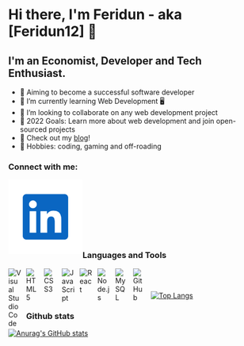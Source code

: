 # Hi there, I'm Feridun - aka [Feridun12] 👋 


## I'm an Economist, Developer and Tech Enthusiast.

- 🔭 Aiming to become a successful software developer
- 🌱 I’m currently learning Web Development 🖥
- 👯 I’m looking to collaborate on any web development project
- 🥅 2022 Goals: Learn more about web development and join open-sourced projects
- 📝 Check out my [blog](https://hashnode.com/@Feridun)! 
- 👾 Hobbies: coding, gaming and off-roading

### Connect with me:
<!-- 
[![website](./img/linkedin-logo-512x512.png)](https://www.linkedin.com/in/feridun-canselen-73666b200/) -->
<img alt="linkedn" align="left" width="150px" src="./img/linkedin-logo-512x512.png" href="https://www.linkedin.com/in/feridun-canselen-73666b200/"/>

<br>

<br>

<br>

<!-- [![website](./img/twitter-logo.png)](https://twitter.com/FCanselen) -->

<!-- <img alt="twitter" width="150px" src="./img/twitter-logo.png" href="https://twitter.com/FCanselen"/> -->

<br>


<br>

<br>

<br>

### Languages and Tools

<img align="left" alt="Visual Studio Code" width="26px" src="https://cdn.jsdelivr.net/gh/devicons/devicon/icons/vscode/vscode-original.svg" style="padding-right:10px;" />

<img align="left" alt="HTML5" width="26px" src="https://cdn.jsdelivr.net/gh/devicons/devicon/icons/html5/html5-original.svg" style="padding-right:10px;" />

<img align="left" alt="CSS3" width="26px" src="https://cdn.jsdelivr.net/gh/devicons/devicon/icons/css3/css3-original.svg" style="padding-right:10px;" />

<img align="left" alt="JavaScript" width="26px" src="https://cdn.jsdelivr.net/gh/devicons/devicon/icons/javascript/javascript-original.svg" style="padding-right:10px;" />

<img align="left" alt="React" width="26px" src="https://cdn.jsdelivr.net/gh/devicons/devicon/icons/react/react-original.svg" style="padding-right:10px;" />

<img align="left" alt="Node.js" width="26px" src="https://cdn.jsdelivr.net/gh/devicons/devicon/icons/nodejs/nodejs-original.svg" style="padding-right:10px;" />

<img align="left" alt="MySQL" width="26px" src="https://cdn.jsdelivr.net/gh/devicons/devicon/icons/mysql/mysql-original.svg" style="padding-right:10px;" />

<img align="left" alt="GitHub" width="26px" src="https://user-images.githubusercontent.com/3369400/139447912-e0f43f33-6d9f-45f8-be46-2df5bbc91289.png" style="padding-right:10px;" />

<br>


 ##
 [![Top Langs](https://github-readme-stats.vercel.app/api/top-langs/?username=Feridun12&layout=compact)](https://github.com/Feridun12/github-readme-stats)


### Github stats

[![Anurag's GitHub stats](https://github-readme-stats.vercel.app/api?username=Feridun12&show_icons=true&theme=dark)](https://github.com/anuraghazra/github-readme-stats)
